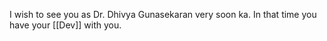 I wish to see you as Dr. Dhivya Gunasekaran very soon ka. In that time you have your [[Dev]] with you.
